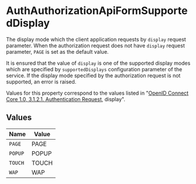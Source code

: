 # AuthAuthorizationApiFormSupportedDisplay

The display mode which the client application requests by `display` request parameter.
When the authorization request does not have `display` request parameter, `PAGE` is set as the default value.

It is ensured that the value of `display` is one of the supported display modes which are specified
by `supportedDisplays` configuration parameter of the service. If the display mode specified by the
authorization request is not supported, an error is raised.

Values for this property correspond to the values listed in
"[OpenID Connect Core 1.0, 3.1.2.1. Authentication Request](https://openid.net/specs/openid-connect-core-1_0.html#AuthRequest), display".



## Values

| Name    | Value   |
| ------- | ------- |
| `PAGE`  | PAGE    |
| `POPUP` | POPUP   |
| `TOUCH` | TOUCH   |
| `WAP`   | WAP     |
